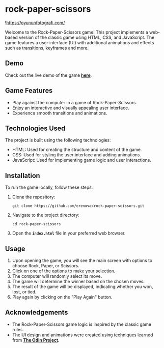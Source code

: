# rock-paper-scissors

!https://oyununfotografi.com/

Welcome to the Rock-Paper-Scissors game! This project implements a web-based version of the classic game using HTML, CSS, and JavaScript. The game features a user interface (UI) with additional animations and effects such as transitions, keyframes and more.

## **Demo**

Check out the live demo of the game **[here](https://erenova.github.io/rock-paper-scissors/)**.

## **Game Features**

- Play against the computer in a game of Rock-Paper-Scissors.
- Enjoy an interactive and visually appealing user interface.
- Experience smooth transitions and animations.

## **Technologies Used**

The project is built using the following technologies:

- HTML: Used for creating the structure and content of the game.
- CSS: Used for styling the user interface and adding animations.
- JavaScript: Used for implementing game logic and user interactions.

## **Installation**

To run the game locally, follow these steps:

1. Clone the repository:

   ```
   git clone https://github.com/erenova/rock-paper-scissors.git

   ```

2. Navigate to the project directory:

   ```
   cd rock-paper-scissors

   ```

3. Open the **`index.html`** file in your preferred web browser.

## **Usage**

1. Upon opening the game, you will see the main screen with options to choose Rock, Paper, or Scissors.
2. Click on one of the options to make your selection.
3. The computer will randomly select its move.
4. The game will determine the winner based on the chosen moves.
5. The result of the game will be displayed, indicating whether you won, lost, or tied.
6. Play again by clicking on the "Play Again" button.

## **Acknowledgements**

- The Rock-Paper-Scissors game logic is inspired by the classic game rules.
- The UI design and animations were created using techniques learned from **[The Odin Project](https://www.theodinproject.com/)**.
